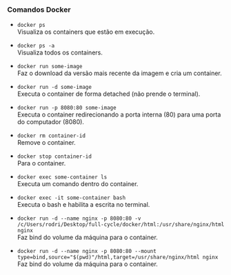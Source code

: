 ### Comandos Docker

- `docker ps`  
  Visualiza os containers que estão em execução.

- `docker ps -a`  
  Visualiza todos os containers.

- `docker run some-image`  
  Faz o download da versão mais recente da imagem e cria um container.

- `docker run -d some-image`  
  Executa o container de forma detached (não prende o terminal).

- `docker run -p 8080:80 some-image`  
  Executa o container redirecionando a porta interna (80) para uma porta do computador (8080).

- `docker rm container-id`  
  Remove o container.

- `docker stop container-id`  
  Para o container.

- `docker exec some-container ls`  
  Executa um comando dentro do container.

- `docker exec -it some-container bash`  
  Executa o bash e habilita a escrita no terminal.

- `docker run -d --name nginx -p 8080:80 -v /c/Users/rodri/Desktop/full-cycle/docker/html:/usr/share/nginx/html nginx`  
  Faz bind do volume da máquina para o container.

- `docker run -d --name nginx -p 8080:80 --mount type=bind,source="$(pwd)"/html,target=/usr/share/nginx/html nginx`  
  Faz bind do volume da máquina para o container.   